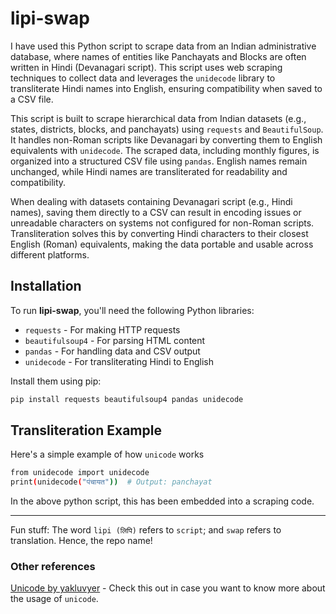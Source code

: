 # lipi-swap

I have used this Python script to scrape data from an Indian administrative database, where names of entities like Panchayats and Blocks are often written in Hindi (Devanagari script). This script uses web scraping techniques to collect data and leverages the `unidecode` library to transliterate Hindi names into English, ensuring compatibility when saved to a CSV file.

This script is built to scrape hierarchical data from Indian datasets (e.g., states, districts, blocks, and panchayats) using `requests` and `BeautifulSoup`. It handles non-Roman scripts like Devanagari by converting them to English equivalents with `unidecode`. The scraped data, including monthly figures, is organized into a structured CSV file using `pandas`. English names remain unchanged, while Hindi names are transliterated for readability and compatibility.

When dealing with datasets containing Devanagari script (e.g., Hindi names), saving them directly to a CSV can result in encoding issues or unreadable characters on systems not configured for non-Roman scripts. Transliteration solves this by converting Hindi characters to their closest English (Roman) equivalents, making the data portable and usable across different platforms.

## Installation

To run **lipi-swap**, you'll need the following Python libraries:

- `requests` - For making HTTP requests
- `beautifulsoup4` - For parsing HTML content
- `pandas` - For handling data and CSV output
- `unidecode` - For transliterating Hindi to English

Install them using pip:

```bash
pip install requests beautifulsoup4 pandas unidecode
```

## Transliteration Example
Here's a simple example of how `unicode` works
```bash
from unidecode import unidecode
print(unidecode("पंचायत"))  # Output: panchayat
```
In the above python script, this has been embedded into a scraping code. 

---
Fun stuff: The word `lipi (लिपि)` refers to `script`; and `swap` refers to translation. Hence, the repo name!

### Other references
[Unicode by yakluvyer](https://github.com/takluyver/Unidecode) - Check this out in case you want to know more about the usage of `unicode`. 
